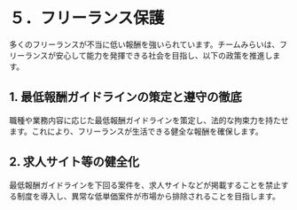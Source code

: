# ５．フリーランス保護

多くのフリーランスが不当に低い報酬を強いられています。チームみらいは、フリーランスが安心して能力を発揮できる社会を目指し、以下の政策を推進します。

## 1. 最低報酬ガイドラインの策定と遵守の徹底
職種や業務内容に応じた最低報酬ガイドラインを策定し、法的な拘束力を持たせます。これにより、フリーランスが生活できる健全な報酬を確保します。

## 2. 求人サイト等の健全化
最低報酬ガイドラインを下回る案件を、求人サイトなどが掲載することを禁止する制度を導入し、異常な低単価案件が市場から排除されることを目指します。
